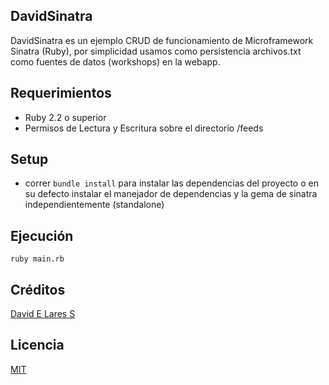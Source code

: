 ## DavidSinatra

DavidSinatra es un ejemplo CRUD de funcionamiento de Microframework Sinatra (Ruby), por simplicidad usamos como
persistencia archivos.txt como fuentes de datos (workshops) en la webapp.

## Requerimientos

-	Ruby 2.2 o superior
-	Permisos de Lectura y Escritura sobre el directorio /feeds	

## Setup

- correr ```bundle install``` para instalar las dependencias del proyecto o en su defecto instalar 
  el manejador de dependencias y la gema de sinatra independientemente (standalone)

## Ejecución

```
ruby main.rb
```

## Créditos
[David E Lares S](https://davidlares.com)

## Licencia
[MIT](https://opensource.org/licenses/MIT)
